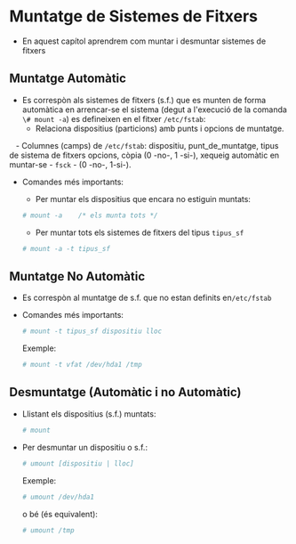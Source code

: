 # Muntatge de Sistemes de Fitxers

-  En aquest capítol aprendrem com muntar i desmuntar sistemes de fitxers

## Muntatge Automàtic

- Es correspòn als sistemes de fitxers (s.f.) que es munten de forma automàtica en arrencar-se el sistema 
	(degut a l'execució de la comanda `\# mount -a`) es defineixen en el fitxer `/etc/fstab`:
  
	- Relaciona dispositius (particions) amb punts i opcions de muntatge. 

  	- Columnes (camps) de `/etc/fstab`: 
		dispositiu, 
		punt_de_muntatge, 
		tipus de sistema de fitxers
		opcions, 
		còpia (0 -no-, 1 -si-), 
		xequeig automàtic en muntar-se - `fsck` - (0 -no-, 1-si-).

- Comandes més importants:

	- Per muntar els dispositius que encara no estiguin muntats: 
	
	```bash
	# mount -a    /* els munta tots */
	```

	- Per muntar tots els sistemes de fitxers del tipus `tipus_sf`	

	```bash
	# mount -a -t tipus_sf
	```

## Muntatge No Automàtic

- Es correspòn al muntatge de s.f. que no estan definits en`/etc/fstab`

- Comandes més importants:

	```bash
	# mount -t tipus_sf dispositiu lloc
	```
	
	Exemple:
	```bash
	# mount -t vfat /dev/hda1 /tmp
	```




## Desmuntatge (Automàtic i no Automàtic)

- Llistant els dispositius (s.f.) muntats:

	```bash
	# mount 
	```

- Per desmuntar un dispositiu o s.f.: 

	```bash
	# umount [dispositiu | lloc]
	```
	Exemple:
	```bash
	# umount /dev/hda1
	```
	o bé (és equivalent):
	```bash
	# umount /tmp
	```
	